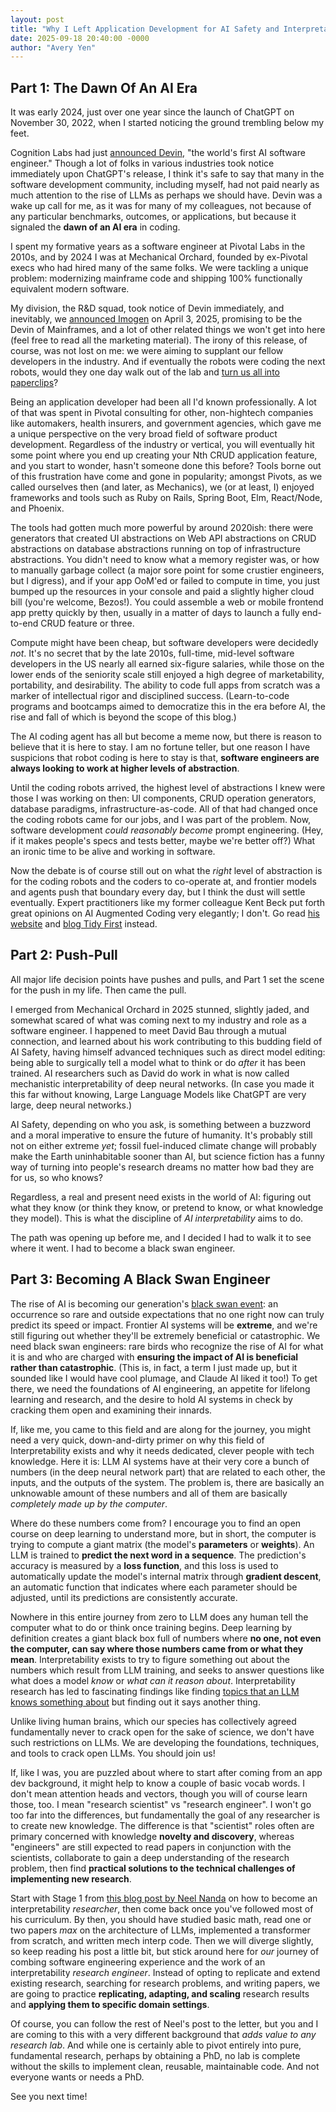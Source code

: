 ```yaml
---
layout: post
title: "Why I Left Application Development for AI Safety and Interpretability Research"
date: 2025-09-18 20:40:00 -0000
author: "Avery Yen"
---
```


## Part 1: The Dawn Of An AI Era

It was early 2024, just over one year since the launch of ChatGPT on November 30, 2022, when I started noticing the ground trembling below my feet.

Cognition Labs had just [announced Devin](https://cognition.ai/blog/introducing-devin), "the world's first AI software engineer." Though a lot of folks in various industries took notice immediately upon ChatGPT's release, I think it's safe to say that many in the software development community, including myself, had not paid nearly as much attention to the rise of LLMs as perhaps we should have. Devin was a wake up call for me, as it was for many of my colleagues, not because of any particular benchmarks, outcomes, or applications, but because it signaled the **dawn of an AI era** in coding.

I spent my formative years as a software engineer at Pivotal Labs in the 2010s, and by 2024 I was at Mechanical Orchard, founded by ex-Pivotal execs who had hired many of the same folks. We were tackling a unique problem: modernizing mainframe code and shipping 100% functionally equivalent modern software.

My division, the R&D squad, took notice of Devin immediately, and inevitably, we [announced Imogen](https://www.mechanical-orchard.com/insights/mechanical-orchard-ignites-major-shift-in-enterprise-it-transformation-with-imogen) on April 3, 2025, promising to be the Devin of Mainframes, and a lot of other related things we won't get into here (feel free to read all the marketing material). The irony of this release, of course, was not lost on me: we were aiming to supplant our fellow developers in the industry. And if eventually the robots were coding the next robots, would they one day walk out of the lab and [turn us all into paperclips](https://cepr.org/voxeu/columns/ai-and-paperclip-problem)?

Being an application developer had been all I'd known professionally. A lot of that was spent in Pivotal consulting for other, non-hightech companies like automakers, health insurers, and government agencies, which gave me a unique perspective on the very broad field of software product development. Regardless of the industry or vertical, you will eventually hit some point where you end up creating your Nth CRUD application feature, and you start to wonder, hasn't someone done this before? Tools borne out of this frustration have come and gone in popularity; amongst Pivots, as we called ourselves then (and later, as Mechanics), we (or at least, I) enjoyed frameworks and tools such as Ruby on Rails, Spring Boot, Elm, React/Node, and Phoenix.

The tools had gotten much more powerful by around 2020ish: there were generators that created UI abstractions on Web API abstractions on CRUD abstractions on database abstractions running on top of infrastructure abstractions. You didn't need to know what a memory register was, or how to manually garbage collect (a major sore point for some crustier engineers, but I digress), and if your app OoM'ed or failed to compute in time, you just bumped up the resources in your console and paid a slightly higher cloud bill (you're welcome, Bezos!). You could assemble a web or mobile frontend app pretty quickly by then, usually in a matter of days to launch a fully end-to-end CRUD feature or three.

Compute might have been cheap, but software developers were decidedly *not*. It's no secret that by the late 2010s, full-time, mid-level software developers in the US nearly all earned six-figure salaries, while those on the lower ends of the seniority scale still enjoyed a high degree of marketability, portability, and desirability. The ability to code full apps from scratch was a marker of intellectual rigor and disciplined success. (Learn-to-code programs and bootcamps aimed to democratize this in the era before AI, the rise and fall of which is beyond the scope of this blog.)

The AI coding agent has all but become a meme now, but there is reason to believe that it is here to stay. I am no fortune teller, but one reason I have suspicions that robot coding is here to stay is that, **software engineers are always looking to work at higher levels of abstraction**.

Until the coding robots arrived, the highest level of abstractions I knew were those I was working on then: UI components, CRUD operation generators, database paradigms, infrastructure-as-code. All of that had changed once the coding robots came for our jobs, and I was part of the problem. Now, software development *could reasonably become* prompt engineering. (Hey, if it makes people's specs and tests better, maybe we're better off?) What an ironic time to be alive and working in software.

Now the debate is of course still out on what the *right* level of abstraction is for the coding robots and the coders to co-operate at, and frontier models and agents push that boundary every day, but I think the dust will settle eventually. Expert practitioners like my former colleague Kent Beck put forth great opinions on AI Augmented Coding very elegantly; I don't. Go read [his website](https://kentbeck.com/) and [blog Tidy First](https://tidyfirst.substack.com/) instead.
## Part 2: Push-Pull

All major life decision points have pushes and pulls, and Part 1 set the scene for the push in my life. Then came the pull.

I emerged from Mechanical Orchard in 2025 stunned, slightly jaded, and somewhat scared of what was coming next to my industry and role as a software engineer. I happened to meet David Bau through a mutual connection, and learned about his work contributing to this budding field of AI Safety, having himself advanced techniques such as direct model editing: being able to surgically tell a model what to think or do *after* it has been trained. AI researchers such as David do work in what is now called mechanistic interpretability of deep neural networks. (In case you made it this far without knowing, Large Language Models like ChatGPT are very large, deep neural networks.)

AI Safety, depending on who you ask, is something between a buzzword and a moral imperative to ensure the future of humanity. It's probably still not on either extreme *yet*; fossil fuel-induced climate change will probably make the Earth uninhabitable sooner than AI, but science fiction has a funny way of turning into people's research dreams no matter how bad they are for us, so who knows?

Regardless, a real and present need exists in the world of AI: figuring out what they know (or think they know, or pretend to know, or what knowledge they model). This is what the discipline of *AI interpretability* aims to do.

The path was opening up before me, and I decided I had to walk it to see where it went. I had to become a black swan engineer.

## Part 3: Becoming A Black Swan Engineer

The rise of AI is becoming our generation's [black swan event](https://en.wikipedia.org/wiki/Black_swan_theory): an occurrence so rare and outside expectations that no one right now can truly predict its speed or impact. Frontier AI systems will be **extreme**, and we're still figuring out whether they'll be extremely beneficial or catastrophic. We need black swan engineers: rare birds who recognize the rise of AI for what it is and who are charged with **ensuring the impact of AI is beneficial rather than catastrophic**. (This is, in fact, a term I just made up, but it sounded like I would have cool plumage, and Claude AI liked it too!) To get there, we need the foundations of AI engineering, an appetite for lifelong learning and research, and the desire to hold AI systems in check by cracking them open and examining their innards.

If, like me, you came to this field and are along for the journey, you might need a very quick, down-and-dirty primer on why this field of Interpretability exists and why it needs dedicated, clever people with tech knowledge. Here it is: LLM AI systems have at their very core a bunch of numbers (in the deep neural network part) that are related to each other, the inputs, and the outputs of the system. The problem is, there are basically an unknowable amount of these numbers and all of them are basically *completely made up by the computer*.

Where do these numbers come from? I encourage you to find an open course on deep learning to understand more, but in short, the computer is trying to compute a giant matrix (the model's **parameters** or **weights**). An LLM is trained to **predict the next word in a sequence**. The prediction's accuracy is measured by a **loss function**, and this loss is used to automatically update the model's internal matrix through **gradient descent**, an automatic function that indicates where each parameter should be adjusted, until its predictions are consistently accurate.

Nowhere in this entire journey from zero to LLM does any human tell the computer what to do or think once training begins. Deep learning by definition creates a giant black box full of numbers where **no one, not even the computer, can say where those numbers came from or what they mean**. Interpretability exists to try to figure something out about the numbers which result from LLM training, and seeks to answer questions like what does a model *know* or *what can it reason about*. Interpretability research has led to fascinating findings like finding [topics that an LLM knows something about](https://www.khoury.northeastern.edu/khoury-researchers-find-political-censorship-in-chinese-ai-model-and-explain-how-to-get-around-it/) but finding out it says another thing.

Unlike living human brains, which our species has collectively agreed fundamentally never to crack open for the sake of science, we don't have such restrictions on LLMs. We are developing the foundations, techniques, and tools to crack open LLMs. You should join us!

If, like I was, you are puzzled about where to start after coming from an app dev background, it might help to know a couple of basic vocab words. I don't mean attention heads and vectors, though you will of course learn those, too. I mean "research scientist" vs "research engineer". I won't go too far into the differences, but fundamentally the goal of any researcher is to create new knowledge. The difference is that "scientist" roles often are primary concerned with knowledge **novelty and discovery**, whereas "engineers" are still expected to read papers in conjunction with the scientists, collaborate to gain a deep understanding of the research problem, then find **practical solutions to the technical challenges of implementing new research**.

Start with Stage 1 from [this blog post by Neel Nanda](https://www.alignmentforum.org/posts/jP9KDyMkchuv6tHwm/how-to-become-a-mechanistic-interpretability-researcher) on how to become an interpretability *researcher*, then come back once you've followed most of his curriculum. By then, you should have studied basic math, read one or two papers *max* on the architecture of LLMs, implemented a transformer from scratch, and written mech interp code. Then we will diverge slightly, so keep reading his post a little bit, but stick around here for *our* journey of combing software engineering experience and the work of an interpretability *research engineer*. Instead of opting to replicate and extend existing research, searching for research problems, and writing papers, we are going to practice **replicating, adapting, and scaling** research results and **applying them to specific domain settings**.

Of course, you can follow the rest of Neel's post to the letter, but you and I are coming to this with a very different background that *adds value to any research lab*. And while one is certainly able to pivot entirely into pure, fundamental research, perhaps by obtaining a PhD, no lab is complete without the skills to implement clean, reusable, maintainable code. And not everyone wants or needs a PhD.

See you next time!
